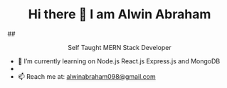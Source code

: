 <h1 align="center">Hi there 👋 I am Alwin Abraham</h1>

<!--
**alwinabraham/AlwinAbraham** is a ✨ _special_ ✨ repository because its `README.md` (this file) appears on your GitHub profile.

Here are some ideas to get you started:

- 🔭 I’m currently working on ...
- 🌱 I’m currently learning ...
- 👯 I’m looking to collaborate on ...
- 🤔 I’m looking for help with ...
- 💬 Ask me about ...
- 📫 How to reach me: ...
- 😄 Pronouns: ...
- ⚡ Fun fact: ...
-->
##<p align="center">Self Taught MERN Stack Developer</p>
- 🌱 I’m currently learning on Node.js React.js Express.js and MongoDB
- <br>
- 📫 Reach me at: alwinabraham098@gmail.com


